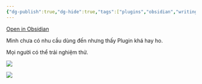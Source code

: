 ```yaml
---
{"dg-publish":true,"dg-hide":true,"tags":["plugins","obsidian","writing"],"permalink":"/du-an/obsidian/longform/","hide":true,"dgPassFrontmatter":true}
---
```



[Open in Obsidian](https://obsidian.md/plugins?id=longform)

Mình chưa có nhu cầu dùng đến nhưng thấy Plugin khá hay ho.

Mọi người có thể trải nghiệm thử.

![](https://i.imgur.com/r9vyXf0.png)

![](https://i.imgur.com/bUe3Nve.png)